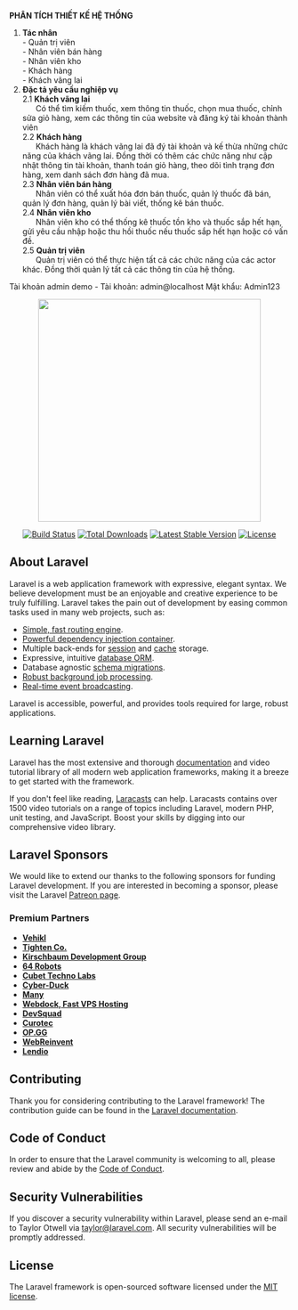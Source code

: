 <p><strong>PHÂN TÍCH THIẾT KẾ HỆ THỐNG</strong></p>
<ol><li><strong>Tác nhân</strong><br>- Quản trị viên&nbsp;<br>- Nhân viên bán hàng<br>- Nhân viên kho<br>- Khách hàng<br>- Khách vãng lai</li><li><strong>Đặc tả yêu cầu nghiệp vụ</strong><br>2.1 <strong>Khách vãng lai</strong><br>&nbsp; &nbsp; &nbsp; Có thể tìm kiếm thuốc, xem thông tin thuốc, chọn mua thuốc, chỉnh sửa giỏ hàng, xem các thông tin của website và đăng ký tài khoản thành viên<br>2.2 <strong>Khách hàng</strong><br>&nbsp; &nbsp; &nbsp; Khách hàng là khách vãng lai đã đý tài khoản và kế thừa những chức năng của khách vãng lai. Đồng thời có thêm các chức năng như cập nhật thông tin tài khoản, thanh toán giỏ hàng, theo dõi tình trạng đơn hàng, xem danh sách đơn hàng đã mua.<br>2.3 <strong>Nhân viên bán hàng</strong><br>&nbsp; &nbsp; &nbsp; Nhân viên có thể xuất hóa đơn bán thuốc, quản lý thuốc đã bán, quản lý đơn hàng, quản lý bài viết, thống kê bán thuốc.<br>2.4 <strong>Nhân viên kho</strong><br>&nbsp; &nbsp; &nbsp; Nhân viên kho có thể thống kê thuốc tồn kho và thuốc sắp hết hạn, gửi yêu cầu nhập hoặc thu hồi thuốc nếu thuốc sắp hết hạn hoặc có vấn đề.<br>2.5 <strong>Quản trị viên</strong><br>&nbsp; &nbsp; &nbsp; Quản trị viên có thể thực hiện tất cả các chức năng của các actor khác. Đồng thời quản lý tất cả các thông tin của hệ thống.</li></ol>
<p> Tài khoản admin demo - Tài khoản: admin@localhost Mật khẩu: Admin123 </p>
<p align="center"><a href="https://laravel.com" target="_blank"><img src="https://raw.githubusercontent.com/laravel/art/master/logo-lockup/5%20SVG/2%20CMYK/1%20Full%20Color/laravel-logolockup-cmyk-red.svg" width="400"></a></p>

<p align="center">
<a href="https://travis-ci.org/laravel/framework"><img src="https://travis-ci.org/laravel/framework.svg" alt="Build Status"></a>
<a href="https://packagist.org/packages/laravel/framework"><img src="https://img.shields.io/packagist/dt/laravel/framework" alt="Total Downloads"></a>
<a href="https://packagist.org/packages/laravel/framework"><img src="https://img.shields.io/packagist/v/laravel/framework" alt="Latest Stable Version"></a>
<a href="https://packagist.org/packages/laravel/framework"><img src="https://img.shields.io/packagist/l/laravel/framework" alt="License"></a>
</p>

## About Laravel

Laravel is a web application framework with expressive, elegant syntax. We believe development must be an enjoyable and creative experience to be truly fulfilling. Laravel takes the pain out of development by easing common tasks used in many web projects, such as:

- [Simple, fast routing engine](https://laravel.com/docs/routing).
- [Powerful dependency injection container](https://laravel.com/docs/container).
- Multiple back-ends for [session](https://laravel.com/docs/session) and [cache](https://laravel.com/docs/cache) storage.
- Expressive, intuitive [database ORM](https://laravel.com/docs/eloquent).
- Database agnostic [schema migrations](https://laravel.com/docs/migrations).
- [Robust background job processing](https://laravel.com/docs/queues).
- [Real-time event broadcasting](https://laravel.com/docs/broadcasting).

Laravel is accessible, powerful, and provides tools required for large, robust applications.

## Learning Laravel

Laravel has the most extensive and thorough [documentation](https://laravel.com/docs) and video tutorial library of all modern web application frameworks, making it a breeze to get started with the framework.

If you don't feel like reading, [Laracasts](https://laracasts.com) can help. Laracasts contains over 1500 video tutorials on a range of topics including Laravel, modern PHP, unit testing, and JavaScript. Boost your skills by digging into our comprehensive video library.

## Laravel Sponsors

We would like to extend our thanks to the following sponsors for funding Laravel development. If you are interested in becoming a sponsor, please visit the Laravel [Patreon page](https://patreon.com/taylorotwell).

### Premium Partners

- **[Vehikl](https://vehikl.com/)**
- **[Tighten Co.](https://tighten.co)**
- **[Kirschbaum Development Group](https://kirschbaumdevelopment.com)**
- **[64 Robots](https://64robots.com)**
- **[Cubet Techno Labs](https://cubettech.com)**
- **[Cyber-Duck](https://cyber-duck.co.uk)**
- **[Many](https://www.many.co.uk)**
- **[Webdock, Fast VPS Hosting](https://www.webdock.io/en)**
- **[DevSquad](https://devsquad.com)**
- **[Curotec](https://www.curotec.com/services/technologies/laravel/)**
- **[OP.GG](https://op.gg)**
- **[WebReinvent](https://webreinvent.com/?utm_source=laravel&utm_medium=github&utm_campaign=patreon-sponsors)**
- **[Lendio](https://lendio.com)**

## Contributing

Thank you for considering contributing to the Laravel framework! The contribution guide can be found in the [Laravel documentation](https://laravel.com/docs/contributions).

## Code of Conduct

In order to ensure that the Laravel community is welcoming to all, please review and abide by the [Code of Conduct](https://laravel.com/docs/contributions#code-of-conduct).

## Security Vulnerabilities

If you discover a security vulnerability within Laravel, please send an e-mail to Taylor Otwell via [taylor@laravel.com](mailto:taylor@laravel.com). All security vulnerabilities will be promptly addressed.

## License

The Laravel framework is open-sourced software licensed under the [MIT license](https://opensource.org/licenses/MIT).

